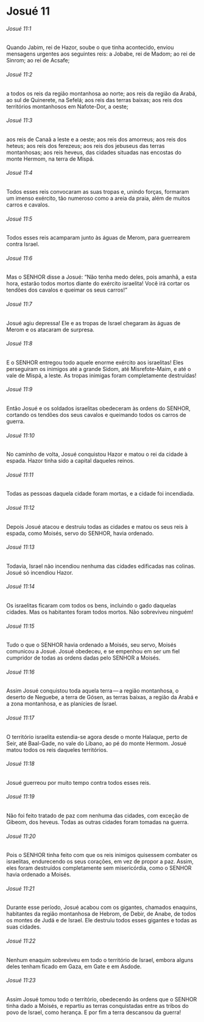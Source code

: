 # Josué 11

###### Josué 11:1

Quando Jabim, rei de Hazor, soube o que tinha acontecido, enviou mensagens urgentes aos seguintes reis: a Jobabe, rei de Madom; ao rei de Sinrom; ao rei de Acsafe;

###### Josué 11:2

a todos os reis da região montanhosa ao norte; aos reis da região da Arabá, ao sul de Quinerete, na Sefelá; aos reis das terras baixas; aos reis dos territórios montanhosos em Nafote-Dor, a oeste;

###### Josué 11:3

aos reis de Canaã a leste e a oeste; aos reis dos amorreus; aos reis dos heteus; aos reis dos ferezeus; aos reis dos jebuseus das terras montanhosas; aos reis heveus, das cidades situadas nas encostas do monte Hermom, na terra de Mispá.

###### Josué 11:4

Todos esses reis convocaram as suas tropas e, unindo forças, formaram um imenso exército, tão numeroso como a areia da praia, além de muitos carros e cavalos.

###### Josué 11:5

Todos esses reis acamparam junto às águas de Merom, para guerrearem contra Israel.

###### Josué 11:6

Mas o SENHOR disse a Josué: “Não tenha medo deles, pois amanhã, a esta hora, estarão todos mortos diante do exército israelita! Você irá cortar os tendões dos cavalos e queimar os seus carros!”

###### Josué 11:7

Josué agiu depressa! Ele e as tropas de Israel chegaram às águas de Merom e os atacaram de surpresa.

###### Josué 11:8

E o SENHOR entregou todo aquele enorme exército aos israelitas! Eles perseguiram os inimigos até a grande Sidom, até Misrefote-Maim, e até o vale de Mispá, a leste. As tropas inimigas foram completamente destruídas!

###### Josué 11:9

Então Josué e os soldados israelitas obedeceram às ordens do SENHOR, cortando os tendões dos seus cavalos e queimando todos os carros de guerra.

###### Josué 11:10

No caminho de volta, Josué conquistou Hazor e matou o rei da cidade à espada. Hazor tinha sido a capital daqueles reinos.

###### Josué 11:11

Todas as pessoas daquela cidade foram mortas, e a cidade foi incendiada.

###### Josué 11:12

Depois Josué atacou e destruiu todas as cidades e matou os seus reis à espada, como Moisés, servo do SENHOR, havia ordenado.

###### Josué 11:13

Todavia, Israel não incendiou nenhuma das cidades edificadas nas colinas. Josué só incendiou Hazor.

###### Josué 11:14

Os israelitas ficaram com todos os bens, incluindo o gado daquelas cidades. Mas os habitantes foram todos mortos. Não sobreviveu ninguém!

###### Josué 11:15

Tudo o que o SENHOR havia ordenado a Moisés, seu servo, Moisés comunicou a Josué. Josué obedeceu, e se empenhou em ser um fiel cumpridor de todas as ordens dadas pelo SENHOR a Moisés.

###### Josué 11:16

Assim Josué conquistou toda aquela terra — a região montanhosa, o deserto de Neguebe, a terra de Gósen, as terras baixas, a região da Arabá e a zona montanhosa, e as planícies de Israel.

###### Josué 11:17

O território israelita estendia-se agora desde o monte Halaque, perto de Seir, até Baal-Gade, no vale do Líbano, ao pé do monte Hermom. Josué matou todos os reis daqueles territórios.

###### Josué 11:18

Josué guerreou por muito tempo contra todos esses reis.

###### Josué 11:19

Não foi feito tratado de paz com nenhuma das cidades, com exceção de Gibeom, dos heveus. Todas as outras cidades foram tomadas na guerra.

###### Josué 11:20

Pois o SENHOR tinha feito com que os reis inimigos quisessem combater os israelitas, endurecendo os seus corações, em vez de propor a paz. Assim, eles foram destruídos completamente sem misericórdia, como o SENHOR havia ordenado a Moisés.

###### Josué 11:21

Durante esse período, Josué acabou com os gigantes, chamados enaquins, habitantes da região montanhosa de Hebrom, de Debir, de Anabe, de todos os montes de Judá e de Israel. Ele destruiu todos esses gigantes e todas as suas cidades.

###### Josué 11:22

Nenhum enaquim sobreviveu em todo o território de Israel, embora alguns deles tenham ficado em Gaza, em Gate e em Asdode.

###### Josué 11:23

Assim Josué tomou todo o território, obedecendo às ordens que o SENHOR tinha dado a Moisés, e repartiu as terras conquistadas entre as tribos do povo de Israel, como herança. E por fim a terra descansou da guerra!

